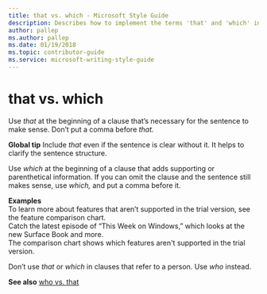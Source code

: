 ```yaml
---
title: that vs. which - Microsoft Style Guide
description: Describes how to implement the terms 'that' and 'which' in Microsoft content and provides examples of using these terms in content.
author: pallep
ms.author: pallep
ms.date: 01/19/2018
ms.topic: contributor-guide
ms.service: microsoft-writing-style-guide
---
```


# that vs. which

Use *that* at the beginning of a clause that’s necessary for the sentence to make sense. Don’t put a comma before *that.*

**Global tip** Include *that* even if the sentence is clear without it. It helps to clarify the sentence structure.

Use *which*
at the beginning of a clause that adds supporting or parenthetical
information. If you can omit the clause and the sentence still makes
sense, use *which,* and put a comma before it.

**Examples**  
To learn more about features that aren’t supported in the trial version, see the feature comparison chart.  
Catch the latest episode of “This Week on Windows,” which looks at the new Surface Book and more.  
The comparison chart shows which features aren't supported in the trial version.

Don’t use *that* or *which* in clauses that refer to a person. Use *who* instead.

**See also** [who vs. that](~/a-z-word-list-term-collections/w/who-vs-that.md)
